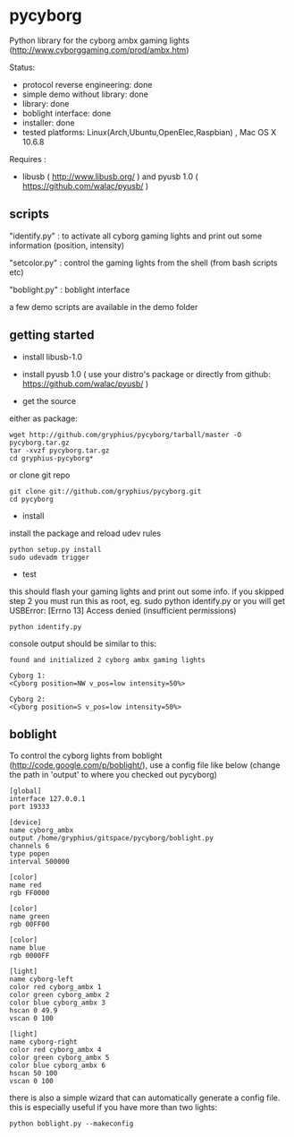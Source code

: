 pycyborg
========

Python library for the cyborg ambx gaming lights 
(http://www.cyborggaming.com/prod/ambx.htm)


Status:
 - protocol reverse engineering: done
 - simple demo without library: done
 - library: done
 - boblight interface: done
 - installer: done
 - tested platforms: Linux(Arch,Ubuntu,OpenElec,Raspbian) , Mac OS X 10.6.8

Requires : 
 - libusb ( http://www.libusb.org/ ) and pyusb 1.0 ( https://github.com/walac/pyusb/ )


scripts
-------

"identify.py" : to activate all cyborg gaming lights and print out some information (position, intensity)

"setcolor.py" : control the gaming lights from the shell (from bash scripts etc) 

"boblight.py" : boblight interface

a few demo scripts are available in the demo folder 

getting started
---------------

* install libusb-1.0
* install pyusb 1.0 ( use your distro's package or directly from  github: https://github.com/walac/pyusb/ )

* get the source

either as package:

    wget http://github.com/gryphius/pycyborg/tarball/master -O pycyborg.tar.gz
    tar -xvzf pycyborg.tar.gz
    cd gryphius-pycyborg*
    
or clone git repo

    git clone git://github.com/gryphius/pycyborg.git
    cd pycyborg


* install

install the package and reload udev rules

    python setup.py install
    sudo udevadm trigger

* test

this should flash your gaming lights and print out some info. 
if you skipped step 2 you must run this as root, eg. sudo python identify.py or you will get USBError: [Errno 13] Access denied (insufficient permissions)

    python identify.py
 

console output should be similar to this:

    found and initialized 2 cyborg ambx gaming lights
    	
    Cyborg 1: 
    <Cyborg position=NW v_pos=low intensity=50%>
    
    Cyborg 2: 
    <Cyborg position=S v_pos=low intensity=50%>


boblight
--------

To control the cyborg lights from boblight (http://code.google.com/p/boblight/), use a config file like below
(change the path in 'output' to where you checked out pycyborg)


	[global]
	interface 127.0.0.1
	port 19333
	
	[device]
	name cyborg_ambx
	output /home/gryphius/gitspace/pycyborg/boblight.py
	channels 6
	type popen
	interval 500000
	
	[color]
	name red
	rgb FF0000
	
	[color]
	name green
	rgb 00FF00
	
	[color]
	name blue
	rgb 0000FF
	
	[light]
	name cyborg-left
	color red cyborg_ambx 1
	color green cyborg_ambx 2
	color blue cyborg_ambx 3
	hscan 0 49.9
	vscan 0 100
	
	[light]
	name cyborg-right
	color red cyborg_ambx 4
	color green cyborg_ambx 5
	color blue cyborg_ambx 6
	hscan 50 100
	vscan 0 100


there is also a simple wizard that can automatically generate a config file. this is especially useful if you have more than two lights: 


    python boblight.py --makeconfig
 
